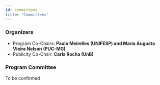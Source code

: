 ```yaml
---
id: committees
title: "Committees"
---
```


### Organizers

- Program Co-Chairs: **Paulo Meirelles (UNIFESP) and Maria Augusta Vieira Nelson (PUC-MG)**
- Publicity Co-Chair: **Carla Rocha (UnB)**

### Program Committee

To be confirmed

<!-- COMENTADO
    <ul>
      <li>Ademar Aguiar (Faculty of Engineering of the University of Porto, Portugal)</li>
      <li>Adolfo Neto (Universidade Tecnológica Federal do Paraná, Brazil)</li>
      <li>Alfredo Goldman (University of São Paulo, Brazil)</li>
      <li>Carla Rocha (Universidade de Brasília, Brazil)</li>
      <li>Célio Santana (Universidade Federal de Pernambuco, Brazil)</li>
      <li>Cleidson de Souza (Universidade Federal do Pará, Brazil)</li>
      <li>Claudia Melo (Universidade de Brasília, Brazil)</li>
      <li>Eduardo Guerra (National Institute of Space Research, Brazil)</li>
      <li>Fabio Kon (Universidade de São Paulo, Brazil)</li>
      <li>Fábio Levy Siqueira (Escola Politécnica da Universidade de São Paulo, Brazil)</li>
      <li>Graziela Tonin (Universidade Federal da Fronteira Sul, Brazil)</li>
      <li>Nicole Novieli, University of Bari, Italy</li>
      <li>Gustavo Pinto (Universidade Federal do Pará, Brazil)</li>
      <li>Jutta Eckstein (IT Communication, Germany)</li>
      <li>Hilmer Neri (Universidade de Brasília, Brazil)</li>
      <li>Rafael Prikladnicki (PUCRS, Brazil)</li>
      <li>Tiago Silva Da Silva (Universidade Federal de São Paulo, Brazil)</li>
      <li>Viviane Santos (Universidade Federal do Pará, Brazil)</li>
    </ul>
  -->